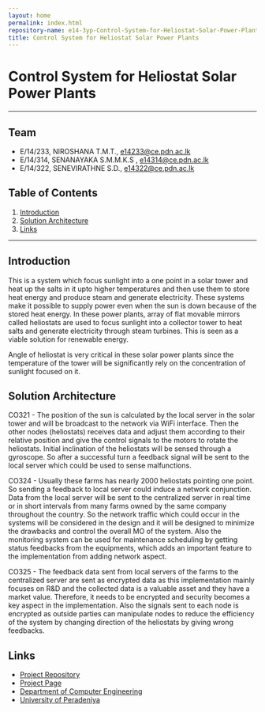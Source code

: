 ```yaml
---
layout: home
permalink: index.html
repository-name: e14-3yp-Control-System-for-Heliostat-Solar-Power-Plants
title: Control System for Heliostat Solar Power Plants
---
```

# Control System for Heliostat Solar Power Plants

---
## Team
-  E/14/233, NIROSHANA T.M.T., [e14233@ce.pdn.ac.lk](mailto:e14233@ce.pdn.ac.lk)
-  E/14/314, SENANAYAKA S.M.M.K.S , [e14314@ce.pdn.ac.lk](mailto:e14314@ce.pdn.ac.lk)
-  E/14/322, SENEVIRATHNE S.D., [e14322@ce.pdn.ac.lk](mailto:e14322@ce.pdn.ac.lk)

## Table of Contents
1. [Introduction](#introduction)
2. [Solution Architecture](#solution-architecture )
3. [Links](#links)

---

## Introduction

This is a system which focus sunlight into a one point in a solar tower and heat up the salts in it upto higher temperatures and then use them to store heat energy and produce steam and generate electricity. These systems make it possible to supply power even when the sun is down because of the stored heat energy. In these power plants, array of flat movable mirrors called heliostats are used to focus sunlight into a collector tower to heat salts and generate electricity through steam turbines. This is seen as  a viable solution for renewable energy.

Angle of heliostat is very critical in these solar power plants since the temperature of the tower will be significantly rely on the concentration of sunlight focused on it.

## Solution Architecture

CO321 - The position of the sun is calculated by the local server in the solar tower and will be broadcast to the network via WiFi interface. Then the other nodes (heliostats) receives data and adjust them according to their relative position and give the control signals to the motors to rotate the heliostats. Initial inclination of the heliostats will be sensed through a gyroscope. So after a successful turn a feedback signal will be sent to the local server which could be used to sense malfunctions.

 

CO324 - Usually these farms has nearly 2000 heliostats pointing one point. So sending a feedback to local server could induce a network conjunction. Data from the local server will be sent to the centralized server in real time or in short intervals from many farms owned by the same company throughout the country. So the network traffic which could occur in the systems will be considered in the design and it will be designed to minimize the drawbacks and control the overall MO of the system. Also the monitoring system can be used for maintenance scheduling by getting status feedbacks from the equipments, which adds an important feature to the implementation from adding network aspect.

 

CO325 - The feedback data sent from local servers of the farms to the centralized server are sent as encrypted data as this implementation mainly focuses on R&D and the collected data is a valuable asset and they have a market value. Therefore, it needs to be encrypted and security becomes a key aspect in the implementation. Also the signals sent to each node is encrypted as outside parties can manipulate nodes to reduce the efficiency of the system by changing direction of the heliostats by giving wrong feedbacks.



## Links

- <a href = "https://github.com/cepdnaclk/e14-3yp-Control-System-for-Heliostat-Solar-Power-Plants" target = "_blank"> Project Repository </a>
- <a href = "https://cepdnaclk.github.io/e14-3yp-Control-System-for-Heliostat-Solar-Power-Plants/" target = "_blank">Project Page</a>
- <a href = "http://www.ce.pdn.ac.lk/" target = "_blank">Department of Computer Engineering</a>
- <a href = "https://ce.pdn.ac.lk/" target = "_blank">University of Peradeniya</a>


[//]: # (Please refer this to learn more about Markdown syntax)
[//]: # (https://github.com/adam-p/markdown-here/wiki/Markdown-Cheatsheet)

